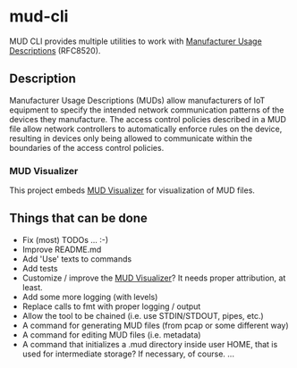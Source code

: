 # mud-cli

MUD CLI provides multiple utilities to work with [Manufacturer Usage Descriptions](https://datatracker.ietf.org/doc/rfc8520/) (RFC8520).

## Description

Manufacturer Usage Descriptions (MUDs) allow manufacturers of IoT equipment to specify the intended network communication patterns of the devices they manufacture. 
The access control policies described in a MUD file allow network controllers to automatically enforce rules on the device, resulting in devices only being allowed to communicate within the boundaries of the access control policies. 

### MUD Visualizer

This project embeds [MUD Visualizer](https://github.com/iot-onboarding/mud-visualizer) for visualization of MUD files.

## Things that can be done

* Fix (most) TODOs ... :-)
* Improve README.md
* Add 'Use' texts to commands
* Add tests
* Customize / improve the [MUD Visualizer](https://github.com/iot-onboarding/mud-visualizer)? It needs proper attribution, at least.
* Add some more logging (with levels)
* Replace calls to fmt with proper logging / output
* Allow the tool to be chained (i.e. use STDIN/STDOUT, pipes, etc.)
* A command for generating MUD files (from pcap or some different way)
* A command for editing MUD files (i.e. metadata)
* A command that initializes a .mud directory inside user HOME, that is used for intermediate storage? If necessary, of course.
...